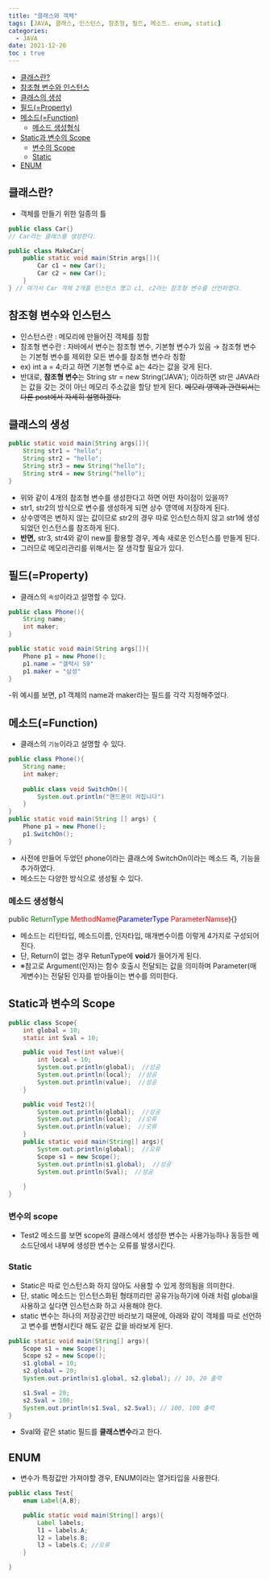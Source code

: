 ```yaml
---
title: "클래스와 객체"
tags: [JAVA, 클래스, 인스턴스, 참조형, 필드, 메소드. enum, static]
categories:
  - JAVA
date: 2021-12-20
toc : true
---
```


- [클래스란?](#클래스란?)
- [참조형 변수와 인스턴스](#2-참조형-변수와-인스턴스)
- [클래스의 생성](#3-클래스의-생성)
- [필드(=Property)](#4-필드(=property))
- [메소드(=Function)](#5-메소드(=function))
  - [메소드 생성형식](#1-메소드-생성형식)
- [Static과 변수의 Scope](#6-static과-변수의-scope)
  - [변수의 Scope](#1-변수의-scope)
  - [Static](#2-static)
- [ENUM](#7-enum)


## 클래스란?
- 객체를 만들기 위한 일종의 틀

```java
public class Car{} 
// Car라는 클래스를 생성한다.

public class MakeCar{
    public static void main(Strin args[]){
        Car c1 = new Car();
        Car c2 = new Car();
    }
} // 여기서 Car 객체 2개를 인스턴스 했고 c1, c2라는 참조형 변수를 선언하였다.
```


## 참조형 변수와 인스턴스
- 인스턴스란 : 메모리에 만들어진 객체를 칭함
- 참조형 변수란 : 자바에서 변수는 참조형 변수, 기본형 변수가 있음 → 참조형 변수는 기본형 변수를 제외한 모든 변수를 참조형 변수라 칭함
- ex) int a = 4;라고 하면 기본형 변수로 a는 4라는 값을 갖게 된다. 
- 반대로, **참조형 변수**는 String str = new String('JAVA'); 이라하면 str은 JAVA라는 값을 갖는 것이 아닌 메모리 주소값을 할당 받게 된다. ~~메모리 영역과 관련되서는 다른 post에서 자세히 설명하겠다.~~

## 클래스의 생성

```java
public static void main(String args[]){
    String str1 = "hello";
    String str2 = "hello";
    String str3 = new String("hello");
    String str4 = new String("hello");
}
```


- 위와 같이 4개의 참조형 변수를 생성한다고 하면 어떤 차이점이 있을까?
- str1, str2의 방식으로 변수를 생성하게 되면 상수 영역에 저장하게 된다. 
- 상수영역은 변하지 않는 값이므로 str2의 경우 따로 인스턴스하지 않고 str1에 생성되었던 인스턴스를 참조하게 된다.
- **반면,** str3, str4와 같이 new를 활용할 경우, 계속 새로운 인스턴스를 만들게 된다.
- 그러므로 메모리관리를 위해서는 잘 생각할 필요가 있다. 


## 필드(=Property)
- 클래스의 `속성`이라고 설명할 수 있다.

```java
public class Phone(){
    String name;
    int maker;
} 

public static void main(String args[]){
    Phone p1 = new Phone();
    p1.name = "갤럭시 S9"
    p1.maker = "삼성" 
}
```


-위 예시를 보면, p1 객체의 name과 maker라는 필드를 각각 지정해주었다.

## 메소드(=Function)
- 클래스의 `기능`이라고 설명할 수 있다.

```java
public class Phone(){
    String name;
    int maker;
    
    public class void SwitchOn(){
        System.out.println("핸드폰이 켜집니다")
    }
} 
public static void main(String [] args) {
    Phone p1 = new Phone();
    p1.SwitchOn();  
}

```


- 사전에 만들어 두었던 phone이라는 클래스에 SwitchOn이라는 메소드 즉, 기능을 추가하였다.
- 메소드는 다양한 방식으로 생성될 수 있다.

### 메소드 생성형식
public <span style="color:green">ReturnType</span> <span style="color:red">MethodName</span>(<span style="color:blue">ParameterType</span> <span style="color:red">ParameterNamse</span>){}
- 메소드는 리턴타입, 메소드이름, 인자타입, 매개변수이름 이렇게 4가지로 구성되어진다.
- 단, Return이 없는 경우 RetunType에 **void**가 들어가게 된다. 
- ※참고로 Argument(인자)는 함수 호출시 전달되는 값을 의미하며 Parameter(매게변수)는 전달된 인자를 받아들이는 변수를 의미한다.

## Static과 변수의 Scope

```java
public class Scope{
    int global = 10;
    static int Sval = 10;

    public void Test(int value){
        int local = 10;
        System.out.println(global);  //성공
        System.out.println(local);  //성공
        System.out.println(value);  //성공
    }

    public void Test2(){
        System.out.println(global);  //성공
        System.out.println(local);  //오류
        System.out.println(value);  //오류
    }
    public static void main(String[] args){
        System.out.println(global);  //오류
        Scope s1 = new Scope();
        System.out.println(s1.global);  //성공
        System.out.println(Sval);  //성공
        
    }
}
```


### 변수의 scope
- Test2 메소드를 보면 scope의 클래스에서 생성한 변수는 사용가능하나 동등한 메소드단에서 내부에 생성한 변수는 오류를 발생시킨다.

### Static
- Static은 따로 인스턴스화 하지 않아도 사용할 수 있게 정의됨을 의미한다.
- 단, static 메소드는 인스턴스화된 형태끼리만 공유가능하기에 아래 처럼 global을 사용하고 싶다면 인스턴스화 하고 사용해야 한다.
- static 변수는 하나의 저장공간만 바라보기 때문에,
아래와 같이 객체를 따로 선언하고 변수를 변형시킨다 해도 같은 값을 바라보게 된다.

```java
public static void main(String[] args){
    Scope s1 = new Scope();
    Scope s2 = new Scope();
    s1.global = 10;
    s2.global = 20;
    System.out.println(s1.global, s2.global); // 10, 20 출력

    s1.Sval = 20;
    s2.Sval = 100;
    System.out.println(s1.Sval, s2.Sval); // 100, 100 출력
}
```


- Sval와 같은 static 필드를 **클래스변수**라고 한다. 

## ENUM
- 변수가 특정값만 가져야할 경우, ENUM이라는 열거타입을 사용한다.

```java
public class Test{
    enum Label{A,B};

    public static void main(String[] args){
        Label labels;
        l1 = labels.A;
        l2 = labels.B;
        l3 = labels.C; //오류
    }

}
```